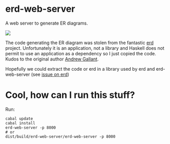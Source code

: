 # erd-web-server

A web server to generate ER diagrams.

![](https://raw.githubusercontent.com/ftomassetti/erd-web-server/master/screenshot.png)

The code generating the ER diagram was stolen from the fantastic [erd](https://github.com/BurntSushi/erd) project.
Unfortunately it is an application, not a library and Haskell does not permit to use an application as a dependency
so I just copied the code. Kudos to the original author [Andrew Gallant](http://burntsushi.net/).

Hopefully we could extract the code or erd in a library used by erd and erd-web-server (see [issue on erd](https://github.com/BurntSushi/erd/issues/10))

# Cool, how can I run this stuff?

Run:

```
cabal update
cabal install
erd-web-server -p 8000
# or
dist/build/erd-web-server/erd-web-server -p 8000
```

